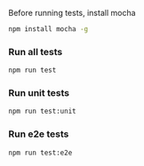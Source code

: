 Before running tests, install mocha

```sh
npm install mocha -g
```

### Run all tests

```sh
npm run test
```


### Run unit tests

```sh
npm run test:unit
```

### Run e2e tests

```sh
npm run test:e2e
```
